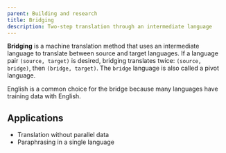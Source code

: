 ```yaml
---
parent: Building and research
title: Bridging
description: Two-step translation through an intermediate language
---
```


**Bridging** is a machine translation method that uses an intermediate language to translate between source and target languages.
If a language pair `(source, target)` is desired, bridging translates twice: `(source, bridge)`, then `(bridge, target)`. 
The `bridge` language is also called a pivot language. 

English is a common choice for the bridge because many languages have training data with English.

## Applications

- Translation without parallel data
- Paraphrasing in a single language
